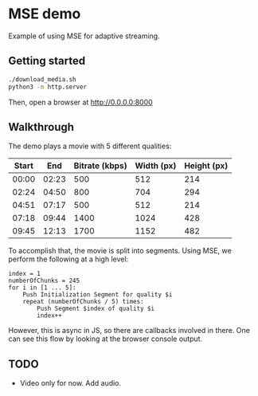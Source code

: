 # MSE demo

Example of using MSE for adaptive streaming.

## Getting started

```bash
./download_media.sh
python3 -m http.server
```

Then, open a browser at http://0.0.0.0:8000

## Walkthrough

The demo plays a movie with 5 different qualities:

| Start | End   | Bitrate (kbps) | Width (px) | Height (px) |
|-------|-------|----------------|------------|-------------|
| 00:00 | 02:23 | 500            | 512        | 214         |
| 02:24 | 04:50 | 800            | 704        | 294         |
| 04:51 | 07:17 | 500            | 512        | 214         |
| 07:18 | 09:44 | 1400           | 1024       | 428         |
| 09:45 | 12:13 | 1700           | 1152       | 482         |

To accomplish that, the movie is split into segments. Using MSE, we perform the following at a high level:

```
index = 1
numberOfChunks = 245
for i in [1 ... 5]:
    Push Initialization Segment for quality $i
    repeat (numberOfChunks / 5) times:
        Push Segment $index of quality $i
        index++
```

However, this is async in JS, so there are callbacks involved in there. One can see this flow by looking at the browser console output.


## TODO

- Video only for now. Add audio.